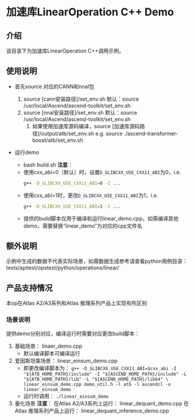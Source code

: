 # 加速库LinearOperation C++ Demo
## 介绍
该目录下为加速库LinearOperation C++调用示例。

## 使用说明
- 首先source 对应的CANN和nnal包
    1. source [cann安装路径]/set_env.sh
        默认：source /usr/local/Ascend/ascend-toolkit/set_env.sh
    2. source [nnal安装路径]/set_env.sh
        默认：source /usr/local/Ascend/ascend-toolkit/set_env.sh
        1. 如果使用加速库源码编译，source [加速库源码路径]/output/atb/set_env.sh
        e.g. source ./ascend-transformer-boost/atb/set_env.sh

- 运行demo
    - bash build.sh
    **注意**：
    - 使用cxx_abi=0（默认）时，设置`D_GLIBCXX_USE_CXX11_ABI`为0，i.e.
        ```sh
        g++ -D_GLIBCXX_USE_CXX11_ABI=0 -I ...
        ```
    - 使用cxx_abi=1时，更改`D_GLIBCXX_USE_CXX11_ABI`为1，i.e.
        ```sh
        g++ -D_GLIBCXX_USE_CXX11_ABI=1 -I ...
        ```
    - 提供的build脚本仅用于编译和运行linear_demo.cpp，如需编译其他demo，需要替换“linear_demo”为对应的cpp文件名

## 额外说明
示例中生成的数据不代表实际场景，如需数据生成参考请查看python用例目录：
tests/apitest/opstest/python/operations/linear/

## 产品支持情况
本op在Atlas A2/A3系列和Atlas 推理系列产品上实现有所区别

### 场景说明
提供demo分别对应，编译运行时需要对应更改build脚本：
1. 基础场景：
    linaer_demo.cpp
    - 默认编译脚本可编译运行
2. 爱因斯坦乘场景：
    linear_einsum_demo.cpp
    - 即更改编译脚本为：
    `g++ -D_GLIBCXX_USE_CXX11_ABI=$cxx_abi -I "${ATB_HOME_PATH}/include" -I "${ASCEND_HOME_PATH}/include" -L "${ATB_HOME_PATH}/lib" -L "${ASCEND_HOME_PATH}/lib64" \
linear_einsum_demo.cpp demo_util.h -l atb -l ascendcl -o linear_einsum_demo`
    - 运行时调用：
    `./linear_einsum_demo`
3. 量化场景
**注意**：
    在Atlas A2/A3系列上运行：
        linear_dequant_demo.cpp
    在Atlas 推理系列产品上运行：
        linear_dequant_inference_demo.cpp
